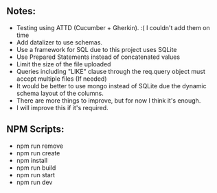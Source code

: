 ## Notes:

- Testing using ATTD (Cucumber + Gherkin). :( I couldn't add them on time
- Add datalizer to use schemas.
- Use a framework for SQL due to this project uses SQLite
- Use Prepared Statements instead of concatenated values
- Limit the size of the file uploaded
- Queries including "LIKE" clause through the req.query object must accept multiple files (If needed)
- It would be better to use mongo instead of SQLite due the dynamic schema layout of the columns.
- There are more things to improve, but for now I think it's enough.
- I will improve this if it's required.

## NPM Scripts:
- npm run remove
- npm run create
- npm install
- npm run build
- npm run start
- npm run dev
